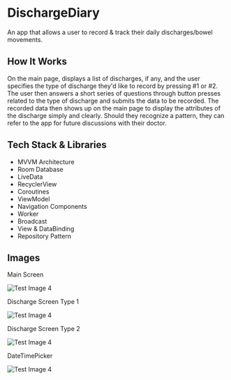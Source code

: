 # DischargeDiary
An app that allows a user to record & track their daily discharges/bowel movements.

## How It Works
On the main page, displays a list of discharges, if any, and the user specifies the type of discharge they'd like to record by pressing #1 or #2. The user then answers a short series of questions through button presses related to the type of discharge and submits the data to be recorded. The recorded data then shows up on the main page to display the attributes of the discharge simply and clearly. Should they recognize a pattern, they can refer to the app for future discussions with their doctor.

## Tech Stack & Libraries
- MVVM Architecture
- Room Database
- LiveData
- RecyclerView
- Coroutines
- ViewModel
- Navigation Components
- Worker
- Broadcast
- View & DataBinding
- Repository Pattern

## Images
Main Screen

![Test Image 4](https://imgur.com/1LwEeK1.png)

Discharge Screen Type 1

![Test Image 4](https://imgur.com/kb5Apjt.png)

Discharge Screen Type 2

![Test Image 4](https://imgur.com/CZl5HQb.png)

DateTimePicker

![Test Image 4](https://imgur.com/5bQmL9W.png)
